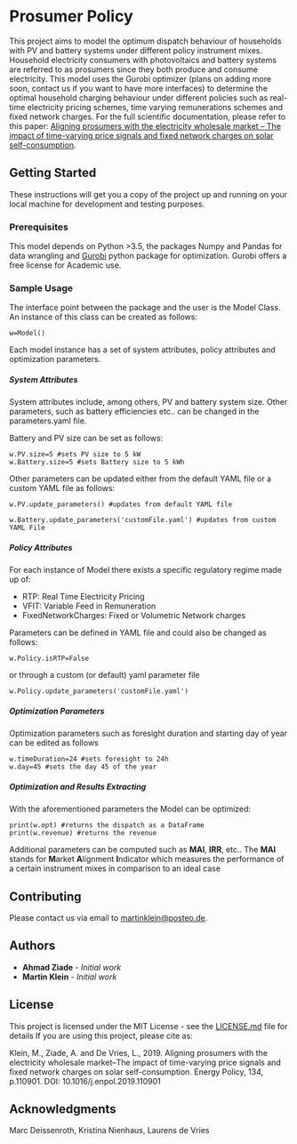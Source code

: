 # Prosumer Policy

This project aims to model the optimum dispatch behaviour of households with PV and battery systems under different policy instrument mixes. Household electricity consumers with photovoltaics and battery systems are referred to as prosumers since they both produce and consume electricity. This model uses the Gurobi optimizer (plans on adding more soon, contact us if you want to have more interfaces) to determine the optimal household charging behaviour under different policies such as real-time electricity pricing schemes, time varying remunerations schemes and fixed network charges. For the full scientific documentation, please refer to this paper: [Aligning prosumers with the electricity wholesale market – The impact of time-varying price signals and fixed network charges on solar self-consumption](https://www.sciencedirect.com/science/article/abs/pii/S0301421519304793).

## Getting Started

These instructions will get you a copy of the project up and running on your local machine for development and testing purposes. 

### Prerequisites

This model depends on Python >3.5, the packages Numpy and Pandas for data wrangling and [Gurobi](https://www.gurobi.com/documentation/9.0/quickstart_mac/py_python_interface.html) python package for optimization. Gurobi offers a free license for Academic use.  


### Sample Usage

The interface point between the package and the user is the Model Class. An instance of this class can be created as follows:

```
w=Model()
```
Each model instance has a set of system attributes, policy attributes and optimization parameters.

##### System Attributes
System attributes include, among others, PV and battery system size. Other parameters, such as battery efficiencies etc.. can be changed in the parameters.yaml file. 

Battery and PV size can be set as follows:

```
w.PV.size=5 #sets PV size to 5 kW
w.Battery.size=5 #sets Battery size to 5 kWh
```
Other parameters can be updated either from the default YAML file or a custom YAML file as follows:

```
w.PV.update_parameters() #updates from default YAML file

w.Battery.update_parameters('customFile.yaml') #updates from custom YAML File
```

##### Policy Attributes  
For each instance of Model there exists a specific regulatory regime made up of:
* RTP: Real Time Electricity Pricing
* VFIT: Variable Feed in Remuneration
* FixedNetworkCharges: Fixed or Volumetric Network charges

Parameters can be defined in YAML file and could also be changed as follows:
```
w.Policy.isRTP=False
```
or through a custom (or default) yaml parameter file
```
w.Policy.update_parameters('customFile.yaml') 
``` 

##### Optimization Parameters
Optimization parameters such as foresight duration and starting day of year can be edited as follows

```
w.timeDuration=24 #sets foresight to 24h
w.day=45 #sets the day 45 of the year
 ```
 ##### Optimization and Results Extracting
With the aforementioned parameters the Model can be optimized:
```
print(w.opt) #returns the dispatch as a DataFrame 
print(w.revenue) #returns the revenue 
``` 
Additional parameters can be computed such as **MAI**, **IRR**, etc.. The **MAI** stands for **M**arket **A**lignment **I**ndicator which measures the performance of a certain instrument mixes in comparison to an ideal case  


 
## Contributing

Please contact us via email to martinklein@posteo.de.


## Authors

* **Ahmad Ziade** - *Initial work* 
* **Martin Klein** - *Initial work* 


## License

This project is licensed under the MIT License - see the [LICENSE.md](LICENSE.md) file for details
If you are using this project, please cite as: 

Klein, M., Ziade, A. and De Vries, L., 2019. Aligning prosumers with the electricity wholesale market–The impact of time-varying price signals and fixed network charges on solar self-consumption. Energy Policy, 134, p.110901. DOI: 10.1016/j.enpol.2019.110901 

## Acknowledgments

Marc Deissenroth, Kristina Nienhaus, Laurens de Vries
